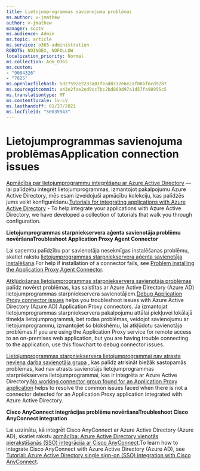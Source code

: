 ```yaml
---
title: Lietojumprogrammas savienojuma problēmas
ms.author: v-jmathew
author: v-jmathew
manager: scotv
ms.audience: Admin
ms.topic: article
ms.service: o365-administration
ROBOTS: NOINDEX, NOFOLLOW
localization_priority: Normal
ms.collection: Adm_O365
ms.custom:
- "9004326"
- "7825"
ms.openlocfilehash: 5d27592e2233a01fead0332e6e2af08bf6cd9287
ms.sourcegitcommit: a43e2fae2ed9cc7bc2bd869d97a1d57fa98955c5
ms.translationtype: MT
ms.contentlocale: lv-LV
ms.lasthandoff: 01/27/2021
ms.locfileid: "50035943"
---
```

# <a name="application-connection-issues"></a><span data-ttu-id="17966-102">Lietojumprogrammas savienojuma problēmas</span><span class="sxs-lookup"><span data-stu-id="17966-102">Application connection issues</span></span>

<span data-ttu-id="17966-103">[Apmācība par lietojumprogrammu integrēšanu ar Azure Active Directory](https://docs.microsoft.com/azure/active-directory/saas-apps/tutorial-list) — lai palīdzētu integrēt lietojumprogrammas, izmantojot pakalpojumu Azure Active Directory, mēs esam izveidojuši apmācību kolekciju, kas palīdzēs jums veikt konfigurēšanu.</span><span class="sxs-lookup"><span data-stu-id="17966-103">[Tutorials for integrating applications with Azure Active Directory](https://docs.microsoft.com/azure/active-directory/saas-apps/tutorial-list) - To help integrate your applications with Azure Active Directory, we have developed a collection of tutorials that walk you through configuration.</span></span>

<span data-ttu-id="17966-104">**Lietojumprogrammas starpniekservera aģenta savienotāja problēmu novēršana**</span><span class="sxs-lookup"><span data-stu-id="17966-104">**Troubleshoot Application Proxy Agent Connector**</span></span>

<span data-ttu-id="17966-105">Lai saņemtu palīdzību par savienotāja nesekmīgas instalēšanas problēmu, skatiet rakstu [lietojumprogrammas starpniekservera aģenta savienotāja instalēšana](https://docs.microsoft.com/azure/active-directory/manage-apps/application-proxy-connector-installation-problem).</span><span class="sxs-lookup"><span data-stu-id="17966-105">For help if installation of a connector fails, see [Problem installing the Application Proxy Agent Connector](https://docs.microsoft.com/azure/active-directory/manage-apps/application-proxy-connector-installation-problem).</span></span>

<span data-ttu-id="17966-106">[Atkļūdošanas lietojumprogrammas starpniekservera savienotāja problēmas](https://docs.microsoft.com/azure/active-directory/manage-apps/application-proxy-debug-connectors) palīdz novērst problēmas, kas saistītas ar Azure Active Directory (Azure AD) lietojumprogrammas starpniekservera savienotājiem.</span><span class="sxs-lookup"><span data-stu-id="17966-106">[Debug Application Proxy connector issues](https://docs.microsoft.com/azure/active-directory/manage-apps/application-proxy-debug-connectors) helps you troubleshoot issues with Azure Active Directory (Azure AD) Application Proxy connectors.</span></span> <span data-ttu-id="17966-107">Ja izmantojat lietojumprogrammas starpniekservera pakalpojumu attālai piekļuvei lokālajā tīmekļa lietojumprogrammā, bet rodas problēmas, veidojot savienojumu ar lietojumprogrammu, izmantojiet šo blokshēmu, lai atkļūdotu savienotāja problēmas.</span><span class="sxs-lookup"><span data-stu-id="17966-107">If you are using the Application Proxy service for remote access to an on-premises web application, but you are having trouble connecting to the application, use this flowchart to debug connector issues.</span></span>

<span data-ttu-id="17966-108">[Lietojumprogrammas starpniekservera lietojumprogrammai nav atrasta neviena darba savienotāja grupa](https://docs.microsoft.com/azure/active-directory/manage-apps/application-proxy-connectivity-no-working-connector) , kas palīdz atrisināt biežāk sastopamās problēmas, kad nav atrasts savienotājs lietojumprogrammas starpniekservera lietojumprogrammai, kas ir integrēta ar Azure Active Directory.</span><span class="sxs-lookup"><span data-stu-id="17966-108">[No working connector group found for an Application Proxy application](https://docs.microsoft.com/azure/active-directory/manage-apps/application-proxy-connectivity-no-working-connector) helps to resolve the common issues faced when there is not a connector detected for an Application Proxy application integrated with Azure Active Directory.</span></span>

<span data-ttu-id="17966-109">**Cisco AnyConnect integrācijas problēmu novēršana**</span><span class="sxs-lookup"><span data-stu-id="17966-109">**Troubleshoot Cisco AnyConnect integration**</span></span>

<span data-ttu-id="17966-110">Lai uzzinātu, kā integrēt Cisco AnyConnect ar Azure Active Directory (Azure AD), skatiet rakstu [apmācība: Azure Active Directory vienotās pierakstīšanās (SSO) integrācija ar Cisco AnyConnect](https://docs.microsoft.com/azure/active-directory/saas-apps/cisco-anyconnect).</span><span class="sxs-lookup"><span data-stu-id="17966-110">To learn how to integrate Cisco AnyConnect with Azure Active Directory (Azure AD), see [Tutorial: Azure Active Directory single sign-on (SSO) integration with Cisco AnyConnect](https://docs.microsoft.com/azure/active-directory/saas-apps/cisco-anyconnect).</span></span>
